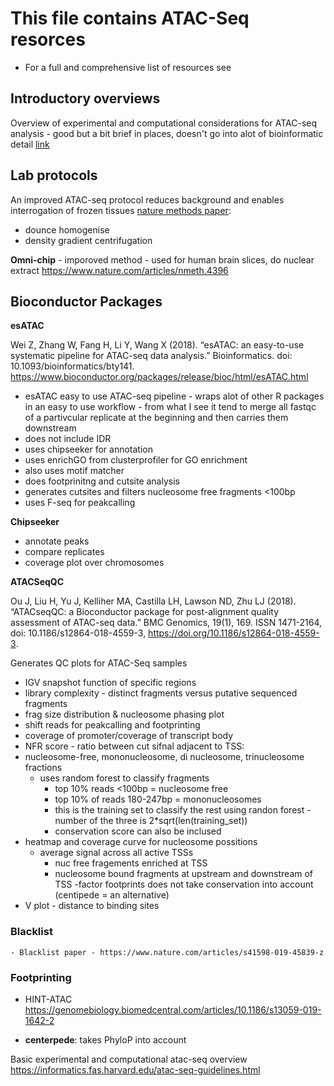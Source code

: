
# This file contains ATAC-Seq resorces 

- For a full and comprehensive list of resources see 

## Introductory overviews

Overview of experimental and computational considerations for ATAC-seq analysis - good but a bit brief in places, doesn't go into alot of bioinformatic detail
[link](https://informatics.fas.harvard.edu/atac-seq-guidelines.html)



## Lab protocols 

An improved ATAC-seq protocol reduces background and enables interrogation of frozen tissues 
[nature methods paper](https://www.nature.com/articles/nmeth.4396): 

- dounce homogenise
- density gradient centrifugation 


**Omni-chip** - imporoved method - used for human brain slices, do nuclear extract 
https://www.nature.com/articles/nmeth.4396



## Bioconductor Packages 

**esATAC**

Wei Z, Zhang W, Fang H, Li Y, Wang X (2018). “esATAC: an easy-to-use systematic pipeline for ATAC-seq data analysis.” Bioinformatics. doi: 10.1093/bioinformatics/bty141. 
https://www.bioconductor.org/packages/release/bioc/html/esATAC.html

- esATAC easy to use ATAC-seq pipeline - wraps alot of other R packages in an easy to use workflow - from what I see it tend to merge all fastqc of a partivcular replicate at the beginning and then carries them downstream 
- does not include IDR 
- uses chipseeker for annotation
- uses enrichGO from clusterprofiler for GO enrichment
- also uses motif matcher
- does footprinitng and cutsite analysis 
- generates cutsites and filters nucleosome free fragments <100bp
- uses F-seq for peakcalling 


**Chipseeker**

- annotate peaks
- compare replicates 
- coverage plot over chromosomes 

**ATACSeqQC**

Ou J, Liu H, Yu J, Kelliher MA, Castilla LH, Lawson ND, Zhu LJ (2018). “ATACseqQC: a Bioconductor package for post-alignment quality assessment of ATAC-seq data.” BMC Genomics, 19(1), 169. ISSN 1471-2164, doi: 10.1186/s12864-018-4559-3, https://doi.org/10.1186/s12864-018-4559-3. 

Generates QC plots for ATAC-Seq samples 
- IGV snapshot function of specific regions
- library complexity - distinct fragments versus putative sequenced fragments 
- frag size distribution & nucleosome phasing plot
- shift reads for peakcalling and footprinting 
- coverage of promoter/coverage of transcript body
- NFR score - ratio between cut sifnal adjacent to TSS: 
- nucleosome-free, mononucleosome, di nucleosome, trinucleosome fractions 
    - uses random forest to classify fragments 
      - top 10% reads <100bp = nucleosome free
      - top 10% of reads 180-247bp = mononucleosomes
      - this is the training set to classify the rest using randon forest - number of the three is 2*sqrt(len(training_set))
      - conservation score can also be inclused 
 - heatmap and coverage curve for nucleosome possitions
   - average signal across all active TSSs 
        - nuc free fragements enriched at TSS
        - nucleosome bound fragments at upstream and downstream of TSS 
 -factor footprints does not take conservation into account (centipede = an alternative)
 - V plot - distance to binding sites 


### Blacklist 
    - Blacklist paper - https://www.nature.com/articles/s41598-019-45839-z

### Footprinting
 - HINT-ATAC https://genomebiology.biomedcentral.com/articles/10.1186/s13059-019-1642-2

 - **centerpede**:
    takes PhyloP into account 


Basic experimental and computational atac-seq overview
https://informatics.fas.harvard.edu/atac-seq-guidelines.html






